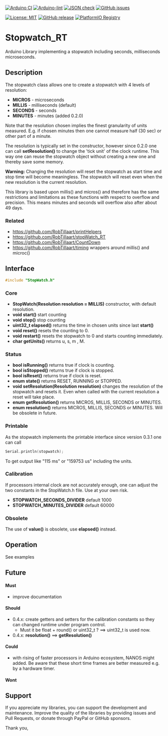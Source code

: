 
[![Arduino CI](https://github.com/RobTillaart/Stopwatch_RT/workflows/Arduino%20CI/badge.svg)](https://github.com/marketplace/actions/arduino_ci)
[![Arduino-lint](https://github.com/RobTillaart/Stopwatch_RT/actions/workflows/arduino-lint.yml/badge.svg)](https://github.com/RobTillaart/Stopwatch_RT/actions/workflows/arduino-lint.yml)
[![JSON check](https://github.com/RobTillaart/Stopwatch_RT/actions/workflows/jsoncheck.yml/badge.svg)](https://github.com/RobTillaart/Stopwatch_RT/actions/workflows/jsoncheck.yml)
[![GitHub issues](https://img.shields.io/github/issues/RobTillaart/Stopwatch_RT.svg)](https://github.com/RobTillaart/Stopwatch_RT/issues)

[![License: MIT](https://img.shields.io/badge/license-MIT-green.svg)](https://github.com/RobTillaart/Stopwatch_RT/blob/master/LICENSE)
[![GitHub release](https://img.shields.io/github/release/RobTillaart/Stopwatch_RT.svg?maxAge=3600)](https://github.com/RobTillaart/Stopwatch_RT/releases)
[![PlatformIO Registry](https://badges.registry.platformio.org/packages/robtillaart/library/Stopwatch.svg)](https://registry.platformio.org/libraries/robtillaart/Stopwatch)


# Stopwatch_RT

Arduino Library implementing a stopwatch including seconds, milliseconds microseconds.


## Description

The stopwatch class allows one to create a stopwatch with 4 levels of resolution:
- **MICROS** - microseconds 
- **MILLIS** - milliseconds (default)
- **SECONDS** - seconds
- **MINUTES** - minutes (added 0.2.0)

Note that the resolution chosen implies the finest granularity of units measured.
E.g. if chosen minutes then one cannot measure half (30 sec) or other part of a minute.

The resolution is typically set in the constructor, however since 0.2.0 one can call
**setResolution()** to change the 'tick unit' of the clock runtime. 
This way one can reuse the stopwatch object without creating a new one and thereby
save some memory.

**Warning:** Changing the resolution will reset the stopwatch 
as start time and stop time will become meaningless.
The stopwatch will reset even when the new resolution is the current resolution.

This library is based upon millis() and micros() and therefore has the same 
restrictions and limitations as these functions with respect to overflow and precision.
This means minutes and seconds will overflow also after about 49 days.


### Related

- https://github.com/RobTillaart/printHelpers
- https://github.com/RobTillaart/stopWatch_RT
- https://github.com/RobTillaart/CountDown
- https://github.com/RobTillaart/timing wrappers around millis() and microc()


## Interface

```cpp
#include "StopWatch.h"
```

### Core

- **StopWatch(Resolution resolution = MILLIS)** constructor, with default resolution.
- **void start()** start counting
- **void stop()** stop counting
- **uint32_t elapsed()** returns the time in chosen units since last **start()**
- **void reset()** resets the counting to 0.
- **void restart()** resets the stopwatch to 0 and starts counting immediately.
- **char getUnits()** returns u, s, m , M. 


### Status

- **bool isRunning()** returns true if clock is counting.
- **bool isStopped()** returns true if clock is stopped.
- **bool isReset()** returns true if clock is reset.
- **enum state()** returns RESET, RUNNING or STOPPED.
- **void setResolution(Resolution resolution)** changes the resolution of the stopwatch and resets it. 
Even when called with the current resolution a reset will take place. 
- **enum getResolution()** returns MICROS, MILLIS, SECONDS or MINUTES.
- **enum resolution()** returns MICROS, MILLIS, SECONDS or MINUTES.
Will be obsolete in future.


### Printable

As the stopwatch implements the printable interface since version 0.3.1 one can call
```cpp
Serial.println(stopwatch);
```

To get output like "115 ms" or "159753 us" including the units.


### Calibration

If processors internal clock are not accurately enough, one can adjust 
the two constants in the StopWatch.h file. Use at your own risk.

- **STOPWATCH_SECONDS_DIVIDER**  default 1000
- **STOPWATCH_MINUTES_DIVIDER**  default 60000


### Obsolete

The use of **value()** is obsolete, use **elapsed()** instead.


## Operation

See examples


## Future

#### Must

- improve documentation

#### Should

- 0.4.x: create getters and setters for the calibration constants so they can 
changed runtime under program control. 
  - Must it be float + round() or uint32_t ?  ==> uint32_t is used now.
- 0.4.x: **resolution()** ==> **getResolution()**

#### Could

- with rising of faster processors in Arduino ecosystem, NANOS might added. 
Be aware that these short time frames are better measured e.g. by a hardware timer.


#### Wont


## Support

If you appreciate my libraries, you can support the development and maintenance.
Improve the quality of the libraries by providing issues and Pull Requests, or
donate through PayPal or GitHub sponsors.

Thank you,

